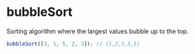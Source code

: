# bubbleSort

Sorting algorithm where the largest values bubble up to the top.

```javascript
bubbleSort([3, 1, 5, 2, 3]); // [1,2,3,3,5]
```
